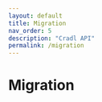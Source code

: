 ```yaml
---
layout: default
title: Migration
nav_order: 5
description: "Cradl API"
permalink: /migration
---
```


# Migration
